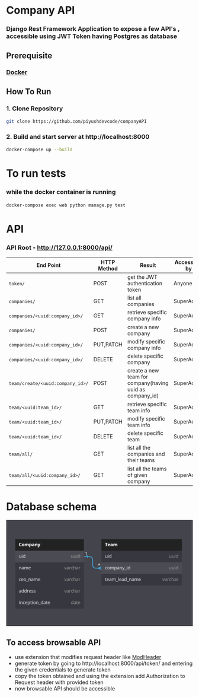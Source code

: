 # Company API

### Django Rest Framework Application to expose a few API's , accessible using JWT Token having Postgres as database

## Prerequisite

### [Docker](https://docs.docker.com/get-docker/)

## How To Run

### 1. Clone Repository

```sh
git clone https://github.com/piyushdevcode/companyAPI
```

### 2. Build and start server at http://localhost:8000

```sh
docker-compose up --build
```

# To run tests

### while the docker container is running

```sh
docker-compose exec web python manage.py test
```

# API

### API Root - http://127.0.0.1:8000/api/

| End Point                        | HTTP Method | Result                                                   | Accessible by |
| -------------------------------- | ----------- | -------------------------------------------------------- | ------------- |
| `token/`                         | POST        | get the JWT authentication token                         | Anyone        |
| `companies/`                     | GET         | list all companies                                       | SuperAdmin    |
| `companies/<uuid:company_id>/`   | GET         | retrieve specific company info                           | SuperAdmin    |
| `companies/`                     | POST        | create a new company                                     | SuperAdmin    |
| `companies/<uuid:company_id>/`   | PUT,PATCH   | modify specific company info                             | SuperAdmin    |
| `companies/<uuid:company_id>/`   | DELETE      | delete specific company                                  | SuperAdmin    |
| `team/create/<uuid:company_id>/` | POST        | create a new team for company(having uuid as company_id) | SuperAdmin    |
| `team/<uuid:team_id>/`           | GET         | retrieve specific team info                              | SuperAdmin    |
| `team/<uuid:team_id>/`           | PUT,PATCH   | modify specific team info                                | SuperAdmin    |
| `team/<uuid:team_id>/`           | DELETE      | delete specific team                                     | SuperAdmin    |
| `team/all/`                      | GET         | list all the companies and their teams                   | SuperAdmin    |
| `team/all/<uuid:company_id>/`    | GET         | list all the teams of given company                      | SuperAdmin    |

# Database schema

![Database Design](screenshots/DB_design.png "Database Design")

## To access browsable API

- use extension that modifies request header like [ModHeader](https://modheader.com/)
- generate token by going to http://localhost:8000/api/token/ and entering the given credentials to generate token
- copy the token obtained and using the extension add Authorization to Request header with provided token
- now browsable API should be accessible
